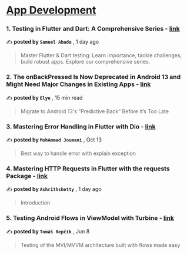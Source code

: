 
<h1><a href=https://medium.com/tag/mobile-app-development/recommended target="_blank" rel="noopener noreferrer">App Development</a></h1>
<h3>1. Testing in Flutter and Dart: A Comprehensive Series - <a href=https://medium.com/itnext/testing-in-flutter-and-dart-overview-286be6baad17?source=tag_recommended_feed---------0-84----------mobile_app_development----------a68fafd1_b220_48f9_b21a_8dc7dc8614ec------- target="_blank" rel="noopener noreferrer">link</a></h3>

✍️ **posted by `Samuel Abada`** <date> , 1 day ago</date>

<blockquote>Master Flutter & Dart testing: Learn importance, tackle challenges, build robust apps. Explore our comprehensive series.</blockquote>

<h3>2. The onBackPressed Is Now Deprecated in Android 13 and Might Need Major Changes in Existing Apps - <a href=https://medium.com/mobile-app-development-publication/migrate-to-android-13-predictive-back-soon-before-its-too-late-e1e1723f392?source=tag_recommended_feed---------1-107----------mobile_app_development----------a68fafd1_b220_48f9_b21a_8dc7dc8614ec------- target="_blank" rel="noopener noreferrer">link</a></h3>

✍️ **posted by `Elye`** <date> , 15 min read</date>

<blockquote>Migrate to Android 13's “Predictive Back” Before It’s Too Late</blockquote>

<h3>3. Mastering Error Handling in Flutter with Dio - <a href=https://medium.com/@mohammadjoumani/error-handling-in-flutter-a1dfe81a2e0?source=tag_recommended_feed---------2-85----------mobile_app_development----------a68fafd1_b220_48f9_b21a_8dc7dc8614ec------- target="_blank" rel="noopener noreferrer">link</a></h3>

✍️ **posted by `MohAmmad Joumani`** <date> , Oct 13</date>

<blockquote>Best way to handle error with explain exception</blockquote>

<h3>4. Mastering HTTP Requests in Flutter with the requests Package - <a href=https://medium.com/@ashrithshetty0/mastering-http-requests-in-flutter-with-the-http-package-116581b3e411?source=tag_recommended_feed---------3-84----------mobile_app_development----------a68fafd1_b220_48f9_b21a_8dc7dc8614ec------- target="_blank" rel="noopener noreferrer">link</a></h3>

✍️ **posted by `Ashrithshetty`** <date> , 1 day ago</date>

<blockquote>Introduction</blockquote>

<h3>5. Testing Android Flows in ViewModel with Turbine - <a href=https://medium.com/proandroiddev/testing-android-flows-in-viewmodel-with-turbine-ea9bae7e811a?source=tag_recommended_feed---------4-107----------mobile_app_development----------a68fafd1_b220_48f9_b21a_8dc7dc8614ec------- target="_blank" rel="noopener noreferrer">link</a></h3>

✍️ **posted by `Tomáš Repčík`** <date> , Jun 8</date>

<blockquote>Testing of the MVI/MVVM architecture built with flows made easy</blockquote>


